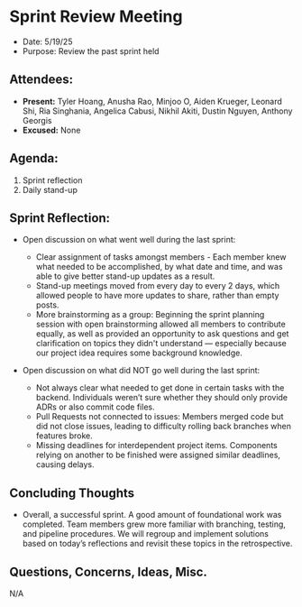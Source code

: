 # Sprint Review Meeting

- Date: 5/19/25
- Purpose: Review the past sprint held

## Attendees:

- **Present:** Tyler Hoang, Anusha Rao, Minjoo O, Aiden Krueger, Leonard Shi, Ria Singhania, Angelica Cabusi, Nikhil Akiti, Dustin Nguyen, Anthony Georgis
- **Excused:** None

## Agenda:

1. Sprint reflection
2. Daily stand-up

## Sprint Reflection:

- Open discussion on what went well during the last sprint:

  - Clear assignment of tasks amongst members - Each member knew what needed to be accomplished, by what date and time, and was able to give better stand-up updates as a result.
  - Stand-up meetings moved from every day to every 2 days, which allowed people to have more updates to share, rather than empty posts.
  - More brainstorming as a group: Beginning the sprint planning session with open brainstorming allowed all members to contribute equally, as well as provided an opportunity to ask questions and get clarification on topics they didn't understand — especially because our project idea requires some background knowledge.

- Open discussion on what did NOT go well during the last sprint:
  - Not always clear what needed to get done in certain tasks with the backend. Individuals weren’t sure whether they should only provide ADRs or also commit code files.
  - Pull Requests not connected to issues: Members merged code but did not close issues, leading to difficulty rolling back branches when features broke.
  - Missing deadlines for interdependent project items. Components relying on another to be finished were assigned similar deadlines, causing delays.

## Concluding Thoughts

- Overall, a successful sprint. A good amount of foundational work was completed. Team members grew more familiar with branching, testing, and pipeline procedures. We will regroup and implement solutions based on today’s reflections and revisit these topics in the retrospective.

## Questions, Concerns, Ideas, Misc.

N/A
